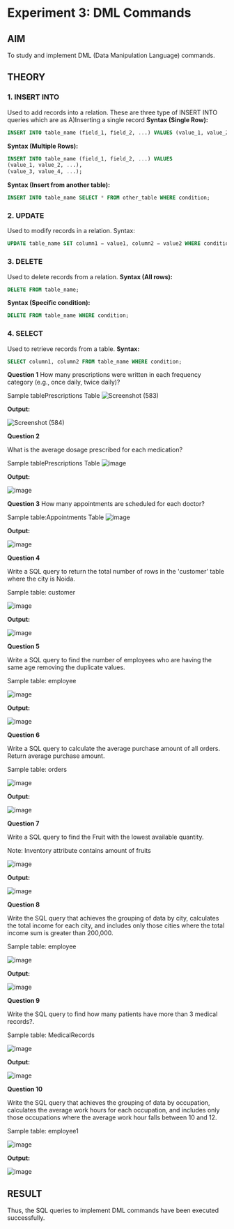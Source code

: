 # Experiment 3: DML Commands

## AIM
To study and implement DML (Data Manipulation Language) commands.

## THEORY

### 1. INSERT INTO
Used to add records into a relation.
These are three type of INSERT INTO queries which are as
A)Inserting a single record
**Syntax (Single Row):**
```sql
INSERT INTO table_name (field_1, field_2, ...) VALUES (value_1, value_2, ...);
```
**Syntax (Multiple Rows):**
```sql
INSERT INTO table_name (field_1, field_2, ...) VALUES
(value_1, value_2, ...),
(value_3, value_4, ...);
```
**Syntax (Insert from another table):**
```sql
INSERT INTO table_name SELECT * FROM other_table WHERE condition;
```
### 2. UPDATE
Used to modify records in a relation.
Syntax:
```sql
UPDATE table_name SET column1 = value1, column2 = value2 WHERE condition;
```
### 3. DELETE
Used to delete records from a relation.
**Syntax (All rows):**
```sql
DELETE FROM table_name;
```
**Syntax (Specific condition):**
```sql
DELETE FROM table_name WHERE condition;
```
### 4. SELECT
Used to retrieve records from a table.
**Syntax:**
```sql
SELECT column1, column2 FROM table_name WHERE condition;
```
**Question 1**
How many prescriptions were written in each frequency category (e.g., once daily, twice daily)?

Sample tablePrescriptions Table
![Screenshot (583)](https://github.com/user-attachments/assets/fa98ff76-b7b5-4ffb-94b8-41bd279034b4)

**Output:**

![Screenshot (584)](https://github.com/user-attachments/assets/077b9c7d-0239-4209-801f-3e8eaa77bf46)



**Question 2**

What is the average dosage prescribed for each medication?

Sample tablePrescriptions Table
![image](https://github.com/user-attachments/assets/92904f42-f9fe-425d-9028-5e3161d79826)


**Output:**

![image](https://github.com/user-attachments/assets/d1d838f3-c620-4010-a05d-155768af5925)



**Question 3**
How many appointments are scheduled for each doctor?

Sample table:Appointments Table
![image](https://github.com/user-attachments/assets/b3cf0128-8a54-4175-9eee-c4ef85d94b4f)


**Output:**

![image](https://github.com/user-attachments/assets/f2978cdf-8d0c-47b4-be1e-1cc699892568)



**Question 4**

Write a SQL query to return the total number of rows in the 'customer' table where the city is Noida.

Sample table: customer

![image](https://github.com/user-attachments/assets/1047d18f-4c10-4aa9-9de3-53bf0b0450a3)


**Output:**

![image](https://github.com/user-attachments/assets/ec56d92e-c7fa-48b7-ba73-8ca99dafb332)



**Question 5**

Write a SQL query to find the number of employees who are having the same age removing the duplicate values.

Sample table: employee

![image](https://github.com/user-attachments/assets/3e268ad8-496f-49f0-a4e4-0bd7936b29be)

**Output:**

![image](https://github.com/user-attachments/assets/0272d0ad-bcd1-4a89-912c-f3ecba9da486)


**Question 6**

Write a SQL query to calculate the average purchase amount of all orders. Return average purchase amount.

Sample table: orders

![image](https://github.com/user-attachments/assets/5dff57ea-f7b7-4ffa-8078-f6ad521563b6)


**Output:**

![image](https://github.com/user-attachments/assets/a88cabc0-1183-41c0-9764-36aa5bc0fc55)



**Question 7**

Write a SQL query to find the Fruit with the lowest available quantity.

Note: Inventory attribute contains amount of fruits

![image](https://github.com/user-attachments/assets/c09db1c4-2563-4a80-8be5-abbdf63d5b87)

**Output:**

![image](https://github.com/user-attachments/assets/c8189ca9-ac3b-4f9f-aab9-e3615605abc6)



**Question 8**

Write the SQL query that achieves the grouping of data by city, calculates the total income for each city, and includes only those cities where the total income sum is greater than 200,000.

Sample table: employee

![image](https://github.com/user-attachments/assets/600d0719-d0cc-484f-a593-e479763b8e0a)

**Output:**


![image](https://github.com/user-attachments/assets/88d6ab7d-b7f1-4af6-a5cb-a90416047b77)




**Question 9**

Write the SQL query to find how many patients have more than 3 medical records?.

Sample table: MedicalRecords

![image](https://github.com/user-attachments/assets/3252540e-f724-4c06-885e-6d00b2ba25f0)


**Output:**


![image](https://github.com/user-attachments/assets/c05dafa6-51db-4f2e-9e5c-52e9c4d7f7fa)


**Question 10**

Write the SQL query that achieves the grouping of data by occupation, calculates the average work hours for each occupation, and includes only those occupations where the average work hour falls between 10 and 12.

Sample table: employee1

![image](https://github.com/user-attachments/assets/809196ac-7d23-4b32-9ddd-996fc3277c36)


**Output:**

![image](https://github.com/user-attachments/assets/b9c1dd24-9f12-4125-abed-3fe02c1f1a25)




## RESULT
Thus, the SQL queries to implement DML commands have been executed successfully.
